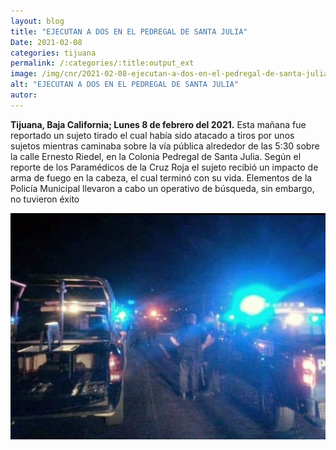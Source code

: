 ```yaml
---
layout: blog
title: "EJECUTAN A DOS EN EL PEDREGAL DE SANTA JULIA"
Date: 2021-02-08
categories: tijuana
permalink: /:categories/:title:output_ext
image: /img/cnr/2021-02-08-ejecutan-a-dos-en-el-pedregal-de-santa-julia.jpg
alt: "EJECUTAN A DOS EN EL PEDREGAL DE SANTA JULIA"
autor:
---
```


**Tijuana, Baja California; Lunes 8 de febrero del 2021.** 
Esta mañana fue reportado un sujeto tirado el cual había sido atacado a tiros por unos sujetos mientras caminaba sobre la vía pública alrededor de las 5:30 sobre la calle Ernesto Riedel, en la Colonia Pedregal de Santa Julia. Según el reporte de los Paramédicos de la Cruz Roja el sujeto recibió un impacto de arma de fuego en la cabeza, el cual terminó con su vida. Elementos de la Policía Municipal llevaron a cabo un operativo de búsqueda, sin embargo, no tuvieron éxito

<div id="carouselExampleSlidesOnly" class="carousel slide" data-ride="carousel">
  <div class="carousel-inner">
    <div class="carousel-item active">
       <img class="d-block w-100" src="/img/cnr/2021-02-08-ejecutan-a-dos-en-el-pedregal-de-santa-julia.jpg" loading="lazy"  alt="EJECUTAN A DOS EN EL PEDREGAL DE SANTA JULIA">
    </div>
  </div>
</div>
